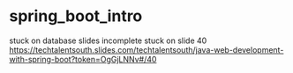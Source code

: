 # spring_boot_intro



stuck on database slides incomplete stuck on slide 40  
https://techtalentsouth.slides.com/techtalentsouth/java-web-development-with-spring-boot?token=OgGjLNNv#/40 
